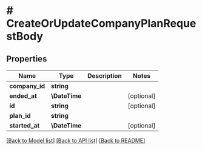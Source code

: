 # # CreateOrUpdateCompanyPlanRequestBody

## Properties

Name | Type | Description | Notes
------------ | ------------- | ------------- | -------------
**company_id** | **string** |  |
**ended_at** | **\DateTime** |  | [optional]
**id** | **string** |  | [optional]
**plan_id** | **string** |  |
**started_at** | **\DateTime** |  | [optional]

[[Back to Model list]](../../README.md#models) [[Back to API list]](../../README.md#endpoints) [[Back to README]](../../README.md)
